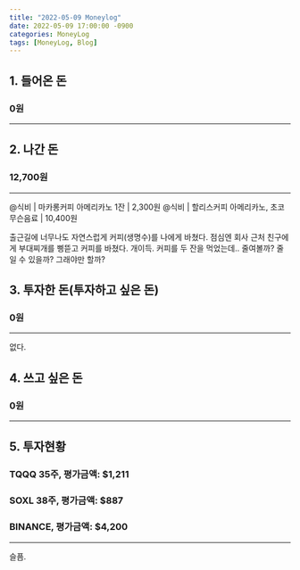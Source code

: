 ```yaml
---
title: "2022-05-09 Moneylog"
date: 2022-05-09 17:00:00 -0900
categories: MoneyLog
tags: [MoneyLog, Blog]
---
```


## 1. 들어온 돈
### 0원
---

## 2. 나간 돈
### 12,700원
---
@식비 | 마카롱커피 아메리카노 1잔 | 2,300원
@식비 | 할리스커피 아메리카노, 초코무슨음료 | 10,400원

출근길에 너무나도 자연스럽게 커피(생명수)를 나에게 바쳤다.
점심엔 회사 근처 친구에게 부대찌개를 삥뜯고 커피를 바쳤다. 개이득.
커피를 두 잔을 먹었는데.. 줄여볼까? 줄일 수 있을까? 그래야만 할까?

## 3. 투자한 돈(투자하고 싶은 돈)
### 0원
---

없다.

## 4. 쓰고 싶은 돈
### 0원
---

## 5. 투자현황
### TQQQ 35주, 평가금액: $1,211
### SOXL 38주, 평가금액: $887
### BINANCE, 평가금액: $4,200
---

슬픔.
